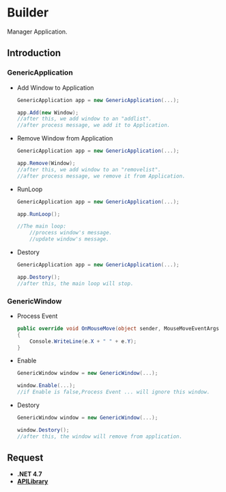 # Builder

Manager Application.

## Introduction

### GenericApplication

- Add Window to Application
    ```C#
    GenericApplication app = new GenericApplication(...);
    
    app.Add(new Window);
    //after this, we add window to an "addlist".
    //after process message, we add it to Application.
    ```
- Remove Window from Application
    ```C#
    GenericApplication app = new GenericApplication(...);
    
    app.Remove(Window);
    //after this, we add window to an "removelist".
    //after process message, we remove it from Application.
    ```

- RunLoop
    ```C#
    GenericApplication app = new GenericApplication(...);
    
    app.RunLoop();

    //The main loop:
        //process window's message.
        //update window's message.
    ```
- Destory
    ```C#
    GenericApplication app = new GenericApplication(...);
    
    app.Destory();
    //after this, the main loop will stop.
    ```

### GenericWindow

- Process Event
    ```C#
    public override void OnMouseMove(object sender, MouseMoveEventArgs e)
    {
        Console.WriteLine(e.X + " " + e.Y);
    }
    ```
- Enable  
    ```C#
    GenericWindow window = new GenericWindow(...);

    window.Enable(...);
    //if Enable is false,Process Event ... will ignore this window.
    ```

- Destory
    ```C#
    GenericWindow window = new GenericWindow(...);

    window.Destory();
    //after this, the window will remove from application.
    ```

## Request
- **.NET 4.7**
- [**APILibrary**](https://github.com/LinkClinton/APILibrary)